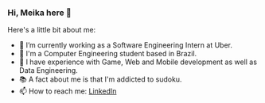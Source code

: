 ### Hi, Meika here 👋

<!--
**olvrmei/olvrmei** is a ✨ _special_ ✨ repository because its `README.md` (this file) appears on your GitHub profile.

Here are some ideas to get you started:
-->

Here's a little bit about me:
- 🌱 I’m currently working as a Software Engineering Intern at Uber.
- 🔭 I'm a Computer Engineering student based in Brazil.
- 📝 I have experience with Game, Web and Mobile development as well as Data Engineering.
- 📚 A fact about me is that I'm addicted to sudoku.
- 📫 How to reach me: [LinkedIn](https://www.linkedin.com/in/meikaf/)

